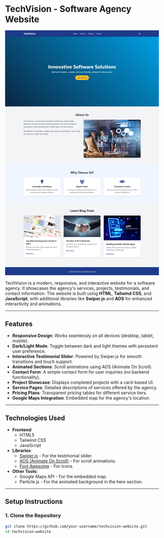 # TechVision - Software Agency Website

![TechVision Screenshot](assets/images/ss.png) <!-- Add a screenshot of your project here -->

TechVision is a modern, responsive, and interactive website for a software agency. It showcases the agency's services, projects, testimonials, and contact information. The website is built using **HTML**, **Tailwind CSS**, and **JavaScript**, with additional libraries like **Swiper.js** and **AOS** for enhanced interactivity and animations.

---

## Features

- **Responsive Design**: Works seamlessly on all devices (desktop, tablet, mobile).
- **Dark/Light Mode**: Toggle between dark and light themes with persistent user preference.
- **Interactive Testimonial Slider**: Powered by Swiper.js for smooth transitions and touch support.
- **Animated Sections**: Scroll animations using AOS (Animate On Scroll).
- **Contact Form**: A simple contact form for user inquiries (no backend functionality).
- **Project Showcase**: Displays completed projects with a card-based UI.
- **Service Pages**: Detailed descriptions of services offered by the agency.
- **Pricing Plans**: Transparent pricing tables for different service tiers.
- **Google Maps Integration**: Embedded map for the agency's location.

---

## Technologies Used

- **Frontend**:
  - HTML5
  - Tailwind CSS
  - JavaScript
- **Libraries**:
  - [Swiper.js](https://swiperjs.com/) - For the testimonial slider.
  - [AOS (Animate On Scroll)](https://michalsnik.github.io/aos/) - For scroll animations.
  - [Font Awesome](https://fontawesome.com/) - For icons.
- **Other Tools**:
  - Google Maps API - For the embedded map.
  - Particle.js - For the animated background in the hero section.

---

## Setup Instructions

### 1. Clone the Repository
```bash
git clone https://github.com/your-username/techvision-website.git
cd techvision-website